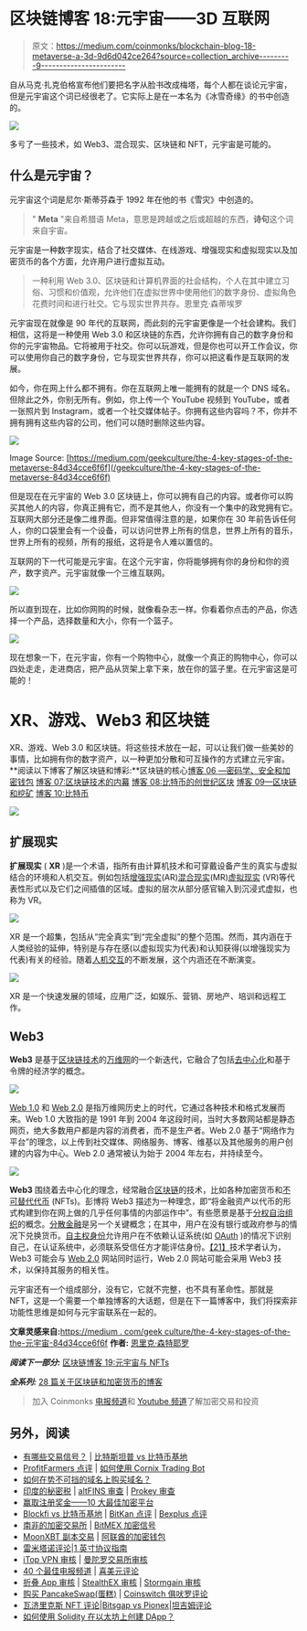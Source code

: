# 区块链博客 18:元宇宙——3D 互联网

> 原文：<https://medium.com/coinmonks/blockchain-blog-18-metaverse-a-3d-9d6d042ce264?source=collection_archive---------9----------------------->

自从马克·扎克伯格宣布他们要把名字从脸书改成梅塔，每个人都在谈论元宇宙，但是元宇宙这个词已经很老了。它实际上是在一本名为《冰雪奇缘》的书中创造的。

![](img/c0cb3769a229f313550eca88eb3bdbbc.png)

多亏了一些技术，如 Web3、混合现实、区块链和 NFT，元宇宙是可能的。

## 什么是元宇宙？

元宇宙这个词是尼尔·斯蒂芬森于 1992 年在他的书《雪灾》中创造的。

> " **Meta** "来自希腊语 Meta，意思是跨越或之后或超越的东西，**诗句**这个词来自宇宙。

元宇宙是一种数字现实，结合了社交媒体、在线游戏、增强现实和虚拟现实以及加密货币的各个方面，允许用户进行虚拟互动。

> 一种利用 Web 3.0、区块链和计算机界面的社会结构，个人在其中建立习俗、习惯和价值观，允许他们在虚拟世界中使用他们的数字身份、虚拟角色花费时间和进行社交。它与现实世界共存。恩里克·森蒂埃罗

元宇宙现在就像是 90 年代的互联网，而此刻的元宇宙更像是一个社会建构。我们相信，这将是一种使用 Web 3.0 和区块链的东西，允许你拥有自己的数字身份和你的元宇宙物品。它将被用于社交。你可以玩游戏，但是你也可以开工作会议，你可以使用你自己的数字身份，它与现实世界共存，你可以把这看作是互联网的发展。

如今，你在网上什么都不拥有。你在互联网上唯一能拥有的就是一个 DNS 域名。但除此之外，你别无所有。例如，你上传一个 YouTube 视频到 YouTube，或者一张照片到 Instagram，或者一个社交媒体帖子。你拥有这些内容吗？不，你并不拥有拥有这些内容的公司，他们可以随时删除这些内容。

![](img/fec20ce75c1dca29fbeff05e162a83e6.png)

Image Source: [https://medium.com/geekculture/the-4-key-stages-of-the-metaverse-84d34cce6f6f](/geekculture/the-4-key-stages-of-the-metaverse-84d34cce6f6f)

但是现在在元宇宙的 Web 3.0 区块链上，你可以拥有自己的内容。或者你可以购买其他人的内容，你真正拥有它，而不是其他人，你没有一个集中的政党拥有它。互联网大部分还是像二维界面。但非常值得注意的是，如果你在 30 年前告诉任何人，你的口袋里会有一个设备，可以访问世界上所有的信息，世界上所有的音乐，世界上所有的视频，所有的报纸，这将是令人难以置信的。

互联网的下一代可能是元宇宙。在这个元宇宙，你将能够拥有你的身份和你的资产，数字资产。元宇宙就像一个三维互联网。

![](img/39e8bc2bb99aad687b45498f26c53f82.png)

所以直到现在，比如你网购的时候，就像看杂志一样。你看着你点击的产品，你选择一个产品，选择数量和大小，你有一个篮子。

![](img/6def08c49c962cd8095c95ae2ef9ae7b.png)

现在想象一下，在元宇宙，你有一个购物中心，就像一个真正的购物中心，你可以四处走走，走进商店，把产品从货架上拿下来，放在你的篮子里。在元宇宙这是可能的！

# XR、游戏、Web3 和区块链

XR、游戏、Web 3.0 和区块链。将这些技术放在一起，可以让我们做一些美妙的事情，比如拥有你的数字资产，以一种更加分散和可互操作的方式建立元宇宙。
**阅读以下博客了解区块链和博彩:**区块链的核心[博客 06 —密码学、安全和加密钱包](https://aaklii.medium.com/blockchain-blog-06-cryptography-sha-and-wallets-438a92921f1c)
[博客 07:区块链技术的内幕](https://aaklii.medium.com/blockchain-blog-07-inside-blockchain-technology-part-1-42d91136cc91)
[博客 08:比特币的创世纪区块](https://aaklii.medium.com/blockchain-blog-08-bitcoins-genesis-block-23701e879af1)
[博客 09—区块链和挖矿](https://aaklii.medium.com/blockchain-blog-09-blockchain-and-the-mining-c4f89db8a9fd)
[博客 10:比特币](https://aaklii.medium.com/blockchain-blog-10-bitcoin-mining-31834fdbb9d5)

![](img/8957f6d78c724f93df4002447475bdc3.png)

## 扩展现实

**扩展现实** ( **XR** )是一个术语，指所有由计算机技术和可穿戴设备产生的真实与虚拟结合的环境和人机交互。例如包括[增强现实](https://en.wikipedia.org/wiki/Augmented_reality)(AR)[混合现实](https://en.wikipedia.org/wiki/Mixed_reality)(MR)[虚拟现实](https://en.wikipedia.org/wiki/Virtual_reality) (VR)等代表性形式以及它们之间插值的区域。虚拟的层次从部分感官输入到沉浸式虚拟，也称为 VR。

![](img/a12703bd72c05b46b8970ea759dda4e0.png)

XR 是一个超集，包括从“完全真实”到“完全虚拟”的整个范围。然而，其内涵在于人类经验的延伸，特别是与存在感(以虚拟现实为代表)和认知获得(以增强现实为代表)有关的经验。随着[人机交互](https://en.wikipedia.org/wiki/Human%E2%80%93computer_interaction)的不断发展，这个内涵还在不断演变。

![](img/30475d824d84b96f46697d6147417ae2.png)

XR 是一个快速发展的领域，应用广泛，如娱乐、营销、房地产、培训和远程工作。

## Web3

**Web3** 是基于[区块链技术](https://en.wikipedia.org/wiki/Blockchain)的[万维网](https://en.wikipedia.org/wiki/World_Wide_Web)的一个新迭代，它融合了包括[去中心化](https://en.wikipedia.org/wiki/Decentralization)和基于令牌的经济学的概念。

![](img/8f85c68fc55f523405323b403044ab28.png)

[Web 1.0](https://en.wikipedia.org/wiki/Web_1.0) 和 [Web 2.0](https://en.wikipedia.org/wiki/Web_2.0) 是指万维网历史上的时代，它通过各种技术和格式发展而来。Web 1.0 大致指的是 1991 年到 2004 年这段时间，当时大多数网站都是静态网页，绝大多数用户都是内容的消费者，而不是生产者。Web 2.0 基于“网络作为平台”的理念，以上传到社交媒体、网络服务、博客、维基以及其他服务的用户创建的内容为中心。Web 2.0 通常被认为始于 2004 年左右，并持续至今。

![](img/cbe424acc7837694d7c70b8ad5eb42e5.png)

**Web3** 围绕着去中心化的理念，经常融合[区块链](https://aaklii.medium.com/blockchain-blog-07-inside-blockchain-technology-part-1-42d91136cc91)的技术，比如各种加密货币和[不可替代代币](https://en.wikipedia.org/wiki/Non-fungible_token) (NFTs)。彭博将 Web3 描述为一种理念，即“将金融资产以代币的形式构建到你在网上做的几乎任何事情的内部运作中”。有些愿景是基于[分权自治组织](https://aaklii.medium.com/blockchain-blog-14-decentralized-autonomous-organizations-dao-5aa6cd1c15de)的概念。[分散金融](https://aaklii.medium.com/blockchain-blog-12-decentralize-finance-defi-bc679132fafc)是另一个关键概念；在其中，用户在没有银行或政府参与的情况下兑换货币。[自主权身份](https://en.wikipedia.org/wiki/Self-sovereign_identity)允许用户在不依赖认证系统(如 [OAuth](https://en.wikipedia.org/wiki/OAuth) )的情况下识别自己，在认证系统中，必须联系受信任方才能评估身份。[【21】](https://en.wikipedia.org/wiki/Web3#cite_note-21)技术学者认为，Web3 可能会与 [Web 2.0](https://en.wikipedia.org/wiki/Web_2.0) 网站同时运行，Web 2.0 网站可能会采用 Web3 技术，以保持其服务的相关性。

元宇宙还有一个组成部分，没有它，它就不完整，也不具有革命性。那就是 NFT，这是一个需要一个单独博客的大话题，但是在下一篇博客中，我们将探索非功能性思维是如何与元宇宙联系在一起的。

**文章灵感来自:**[https://medium . com/geek culture/the-4-key-stages-of-the-the-元宇宙-84d34cce6f6f](/geekculture/the-4-key-stages-of-the-metaverse-84d34cce6f6f) **作者:** [恩里克·森特耶罗](https://medium.com/u/fb7a5e85e951?source=post_page-----9d6d042ce264--------------------------------)

***阅读下一部分:*** [区块链博客 19:元宇宙与 NFTs](https://aaklii.medium.com/blockchain-blog-19-metaverse-and-nft-5165f06671f2)

***全系列:*** [28 篇关于区块链和加密货币的博客](https://aaklii.medium.com/28days-of-february-blockchain-and-cryptocurrency-research-blogs-4b73c51ce3db)

> 加入 Coinmonks [电报频道](https://t.me/coincodecap)和 [Youtube 频道](https://www.youtube.com/c/coinmonks/videos)了解加密交易和投资

## 另外，阅读

*   [有哪些交易信号？](https://coincodecap.com/trading-signal) | [比特斯坦普 vs 比特币基地](https://coincodecap.com/bitstamp-coinbase)
*   [ProfitFarmers 点评](https://coincodecap.com/profitfarmers-review) | [如何使用 Cornix Trading Bot](https://coincodecap.com/cornix-trading-bot)
*   [如何在势不可挡的域名上购买域名？](https://coincodecap.com/buy-domain-on-unstoppable-domains)
*   [印度的秘密税](https://coincodecap.com/crypto-tax-india) | [altFINS 审查](https://coincodecap.com/altfins-review) | [Prokey 审查](/coinmonks/prokey-review-26611173c13c)
*   [赢取注册奖金——10 大最佳加密平台](https://coincodecap.com/earn-sign-up-bonus)
*   [Blockfi vs 比特币基地](https://coincodecap.com/blockfi-vs-coinbase) | [BitKan 点评](https://coincodecap.com/bitkan-review) | [Bexplus 点评](https://coincodecap.com/bexplus-review)
*   [南非的加密交易所](https://coincodecap.com/crypto-exchanges-in-south-africa) | [BitMEX 加密信号](https://coincodecap.com/bitmex-crypto-signals)
*   [MoonXBT 副本交易](https://coincodecap.com/moonxbt-copy-trading) | [阿联酋的加密钱包](https://coincodecap.com/crypto-wallets-in-uae)
*   [雷米塔诺评论](https://coincodecap.com/remitano-review)|[1 英寸协议指南](https://coincodecap.com/1inch)
*   [iTop VPN 审核](https://coincodecap.com/itop-vpn-review) | [曼陀罗交易所审核](https://coincodecap.com/mandala-exchange-review)
*   [40 个最佳电报频道](https://coincodecap.com/best-telegram-channels) | [喜美元评论](https://coincodecap.com/hi-dollar-review)
*   [折叠 App 审核](https://coincodecap.com/fold-app-review) | [StealthEX 审核](/coinmonks/stealthex-review-396c67309988) | [Stormgain 审核](https://coincodecap.com/stormgain-review)
*   [购买 PancakeSwap(蛋糕)](https://coincodecap.com/buy-pancakeswap) | [Coinswitch 俱吠罗评论](/coinmonks/coinswitch-kuber-review-1a8dc5c7a739)
*   [瓦济里克斯 NFT 评论](https://coincodecap.com/wazirx-nft-review)|[Bitsgap vs Pionex](https://coincodecap.com/bitsgap-vs-pionex)|[坦吉姆评论](https://coincodecap.com/tangem-wallet-review)
*   [如何使用 Solidity 在以太坊上创建 DApp？](https://coincodecap.com/create-a-dapp-on-ethereum-using-solidity)
